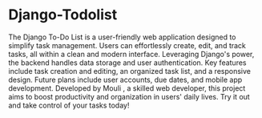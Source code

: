 # Django-Todolist

The Django To-Do List is a user-friendly web application designed to simplify task management. Users can effortlessly create, edit, and track tasks, all within a clean and modern interface. Leveraging Django's power, the backend handles data storage and user authentication. Key features include task creation and editing, an organized task list, and a responsive design. Future plans include user accounts, due dates, and mobile app development. Developed by Mouli , a skilled web developer, this project aims to boost productivity and organization in users' daily lives. Try it out and take control of your tasks today!

